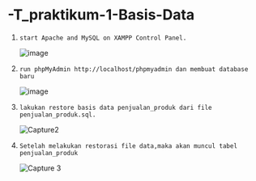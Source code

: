 # -T_praktikum-1-Basis-Data
1.     start Apache and MySQL on XAMPP Control Panel. 
    ![image](https://github.com/Fanzirfan27/-T_praktikum-1-Basis-Data/assets/160199038/68ec4233-4c47-49d3-b059-91560062eeab)
2.     run phpMyAdmin http://localhost/phpmyadmin dan membuat database baru
    ![image](https://github.com/Fanzirfan27/-T_praktikum-1-Basis-Data/assets/160199038/2f3845c4-e2f4-489a-b4f6-965d7e9da1fa)
3.     lakukan restore basis data penjualan_produk dari file penjualan_produk.sql.
    ![Capture2](https://github.com/Fanzirfan27/-T_praktikum-1-Basis-Data/assets/160199038/d416b902-9dd2-46f2-8f74-0c0f93118211)
4.     Setelah melakukan restorasi file data,maka akan muncul tabel penjualan_produk
    ![Capture 3](https://github.com/Fanzirfan27/-T_praktikum-1-Basis-Data/assets/160199038/12951792-6475-4965-9b74-43f0308c7d03)
